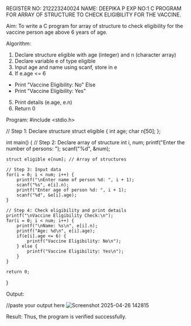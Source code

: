 REGISTER NO: 212223240024
NAME: DEEPIKA P
EXP NO:1 C PROGRAM FOR ARRAY OF STRUCTURE TO CHECK ELIGIBILITY FOR THE VACCINE.

Aim:
To write a C program for array of structure to check eligibility for the vaccine person age above 6 years of age.

Algorithm:
1.	Declare structure eligible with age (integer) and n (character array)
2.	Declare variable e of type eligible
3.	Input age and name using scanf, store in e
4.	If e.age <= 6
-	Print "Vaccine Eligibility: No"
Else
-	Print "Vaccine Eligibility: Yes"
5.	Print details (e.age, e.n)
6.	Return 0
 
Program:
#include <stdio.h>

// Step 1: Declare structure
struct eligible {
    int age;
    char n[50];
};

int main() {
    // Step 2: Declare array of structure
    int i, num;
    printf("Enter the number of persons: ");
    scanf("%d", &num);
    
    struct eligible e[num]; // Array of structures

    // Step 3: Input data
    for(i = 0; i < num; i++) {
        printf("\nEnter name of person %d: ", i + 1);
        scanf("%s", e[i].n);
        printf("Enter age of person %d: ", i + 1);
        scanf("%d", &e[i].age);
    }

    // Step 4: Check eligibility and print details
    printf("\nVaccine Eligibility Check:\n");
    for(i = 0; i < num; i++) {
        printf("\nName: %s\n", e[i].n);
        printf("Age: %d\n", e[i].age);
        if(e[i].age <= 6) {
            printf("Vaccine Eligibility: No\n");
        } else {
            printf("Vaccine Eligibility: Yes\n");
        }
    }

    return 0;
}


Output:

//paste your output here
![Screenshot 2025-04-26 142815](https://github.com/user-attachments/assets/b6fe7532-4f14-4cb6-8a77-7d7f330c4788)


Result:
Thus, the program is verified successfully. 



